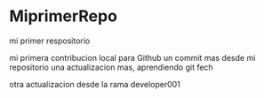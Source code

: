 # MiprimerRepo

mi primer respositorio 

mi primera contribucion local para Github
un commit mas desde mi repositorio 
una actualizacion mas, aprendiendo git fech

otra actualizacion desde la rama developer001

